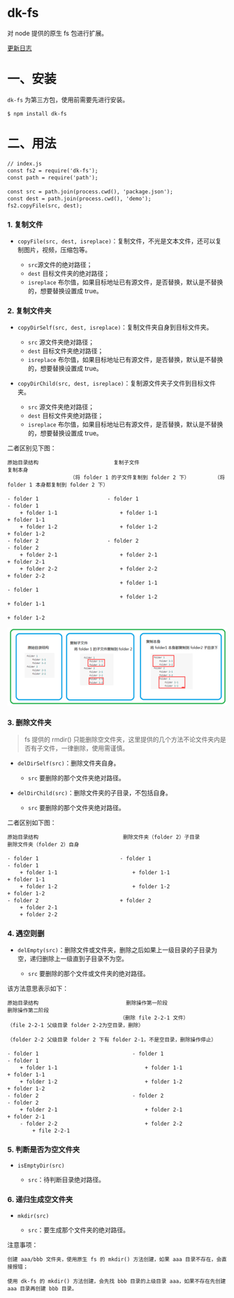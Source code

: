 # dk-fs

对 node 提供的原生 fs 包进行扩展。

[更新日志](https://github.com/dkvirus/dk-fs/wiki/%E6%9B%B4%E6%96%B0%E6%97%A5%E5%BF%97)

# 一、安装

`dk-fs` 为第三方包，使用前需要先进行安装。

```
$ npm install dk-fs
```

# 二、用法

```
// index.js
const fs2 = require('dk-fs');
const path = require('path');

const src = path.join(process.cwd(), 'package.json');
const dest = path.join(process.cwd(), 'demo');
fs2.copyFile(src, dest);
```

### 1. 复制文件

- `copyFile(src, dest, isreplace)`：复制文件，不光是文本文件，还可以复制图片，视频，压缩包等。
	
	- `src`源文件的绝对路径；
	- `dest` 目标文件夹的绝对路径；
	- `isreplace` 布尔值，如果目标地址已有源文件，是否替换，默认是不替换的，想要替换设置成 true。

### 2. 复制文件夹

- `copyDirSelf(src, dest, isreplace)`：复制文件夹自身到目标文件夹。

    - `src` 源文件夹绝对路径；
    - `dest` 目标文件夹绝对路径；
    - `isreplace` 布尔值，如果目标地址已有源文件，是否替换，默认是不替换的，想要替换设置成 true。
    
- `copyDirChild(src, dest, isreplace)`：复制源文件夹子文件到目标文件夹。

    - `src` 源文件夹绝对路径；
    - `dest` 目标文件夹绝对路径；
    - `isreplace` 布尔值，如果目标地址已有源文件，是否替换，默认是不替换的，想要替换设置成 true。
    
二者区别见下图：

```
原始目录结构                        复制子文件                                      复制本身
                    （将 folder 1 的子文件复制到 folder 2 下）        （将 folder 1 本身都复制到 folder 2 下）
                    
- folder 1                      - folder 1                                      - folder 1                    
    + folder 1-1                    + folder 1-1                                    + folder 1-1
    + folder 1-2                    + folder 1-2                                    + folder 1-2
- folder 2                      - folder 2                                      - folder 2
    + folder 2-1                    + folder 2-1                                    + folder 2-1    
    + folder 2-2                    + folder 2-2                                    + folder 2-2
                                    + folder 1-1                                    - folder 1
                                    + folder 1-2                                        + folder 1-1
                                                                                        + folder 1-2    
```

![copy type](assets/copytype.png)

### 3. 删除文件夹

> fs 提供的 rmdir() 只能删除空文件夹，这里提供的几个方法不论文件夹内是否有子文件，一律删除，使用需谨慎。

- `delDirSelf(src)`：删除文件夹自身。

    - `src` 要删除的那个文件夹绝对路径。

- `delDirChild(src)`：删除文件夹的子目录，不包括自身。

    - `src` 要删除的那个文件夹绝对路径。
    
二者区别如下图：

```
原始目录结构                           删除文件夹（folder 2）子目录                      删除文件夹（folder 2）自身

- folder 1                          - folder 1                                      - folder 1    
    + folder 1-1                        + folder 1-1                                    + folder 1-1    
    + folder 1-2                        + folder 1-2                                    + folder 1-2
- folder 2                          + folder 2
    + folder 2-1
    + folder 2-2
```

### 4. 遇空则删
- `delEmpty(src)`：删除文件或文件夹，删除之后如果上一级目录的子目录为空，递归删除上一级直到子目录不为空。

    - `src` 要删除的那个文件或文件夹的绝对路径。 

该方法意思表示如下：

```
原始目录结构                            删除操作第一阶段                            删除操作第二阶段                    
                                    （删除 file 2-2-1 文件）                （file 2-2-1 父级目录 folder 2-2为空目录，删除）
                                                                （folder 2-2 父级目录 folder 2 下有 folder 2-1，不是空目录，删除操作停止）
                                                                
- folder 1                              - folder 1                                  - folder 1  
    + folder 1-1                            + folder 1-1                                + folder 1-1
    + folder 1-2                            + folder 1-2                                + folder 1-2
- folder 2                              - folder 2                                  - folder 2
    + folder 2-1                            + folder 2-1                                + folder 2-1
    - folder 2-2                            + folder 2-2
        + file 2-2-1
```

### 5. 判断是否为空文件夹
- `isEmptyDir(src)`

    - `src`：待判断目录绝对路径。

### 6. 递归生成空文件夹
- `mkdir(src)`

    - `src`：要生成那个文件夹的绝对路径。

注意事项：

    创建 aaa/bbb 文件夹，使用原生 fs 的 mkdir() 方法创建，如果 aaa 目录不存在，会直接报错；

    使用 dk-fs 的 mkdir() 方法创建，会先找 bbb 目录的上级目录 aaa，如果不存在先创建 aaa 目录再创建 bbb 目录。
















